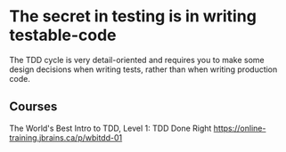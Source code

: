 # The secret in testing is in writing testable-code

The TDD cycle is very detail-oriented and requires you to make some design decisions when writing tests, rather than when writing production code.

## Courses

The World's Best Intro to TDD, Level 1: TDD Done Right https://online-training.jbrains.ca/p/wbitdd-01
